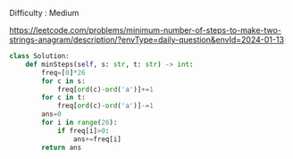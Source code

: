 Difficulty : Medium 

https://leetcode.com/problems/minimum-number-of-steps-to-make-two-strings-anagram/description/?envType=daily-question&envId=2024-01-13

```python
class Solution:
    def minSteps(self, s: str, t: str) -> int:
        freq=[0]*26
        for c in s:
            freq[ord(c)-ord('a')]+=1
        for c in t:
            freq[ord(c)-ord('a')]-=1
        ans=0
        for i in range(26):
            if freq[i]>0:
                ans+=freq[i]
        return ans
```
